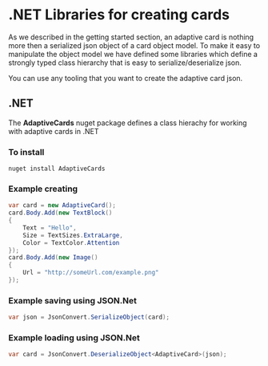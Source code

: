 # .NET Libraries for creating cards
As we described in the getting started section, an adaptive card is nothing more then a serialized json object of 
a card object model.  To make it easy to manipulate the object model we have defined some libraries which 
define a strongly typed class hierarchy that is easy to serialize/deserialize json.

You can use any tooling that you want to create the adaptive card json.

## .NET 
The **AdaptiveCards** nuget package defines a class hierachy for working with adaptive cards in .NET

### To install
```
nuget install AdaptiveCards 
```

### Example creating 
```csharp
var card = new AdaptiveCard();
card.Body.Add(new TextBlock() 
{
    Text = "Hello",
    Size = TextSizes.ExtraLarge,
    Color = TextColor.Attention
});
card.Body.Add(new Image() 
{
    Url = "http://someUrl.com/example.png"
});
```
### Example saving using JSON.Net
```csharp
var json = JsonConvert.SerializeObject(card);
```

### Example loading using JSON.Net
```csharp
var card = JsonConvert.DeserializeObject<AdaptiveCard>(json);
```

